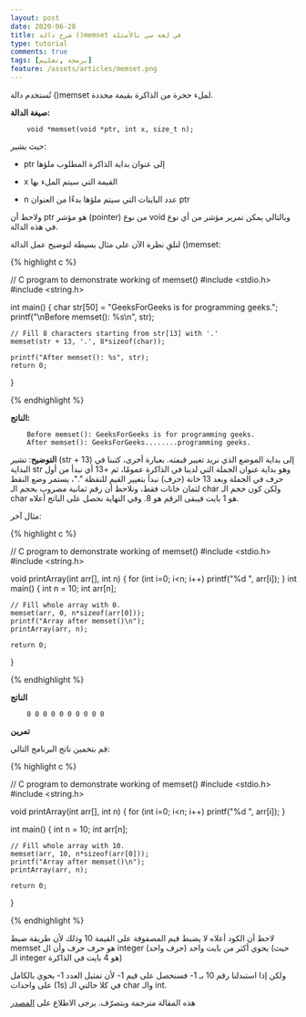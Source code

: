 ```yaml
---
layout: post
date: 2020-06-28
title: شرح دالة ()memset في لغة سي بالأمثلة
type: tutorial
comments: true
tags: [برمجة ,تعليم]
feature: /assets/articles/memset.png
---
```



تُستخدم دالة ()memset لملء حجرة من الذاكرة بقيمة محددة.

**صيغة الدالة:**

        void *memset(void *ptr, int x, size_t n);

حيث يشير:

* ptr إلى عنوان بداية الذاكرة المطلوب ملؤها

* x  القيمة التي سيتم الملء بها

* n عدد البايتات التي سيتم ملؤها بدءًا من العنوان ptr

ولاحظ أن ptr هو مؤشر (pointer) من نوع void وبالتالي يمكن تمرير مؤشر من أي نوع في هذه الدالة.

لنلقِ نظرة الآن على مثال بسيطة لتوضيح عمل الدالة ()memset:

{% highlight c %}

// C program to demonstrate working of memset() 
#include <stdio.h> 
#include <string.h> 

int main() 
{ 
	char str[50] = "GeeksForGeeks is for programming geeks."; 
	printf("\nBefore memset(): %s\n", str); 

	// Fill 8 characters starting from str[13] with '.' 
	memset(str + 13, '.', 8*sizeof(char)); 

	printf("After memset(): %s", str); 
	return 0; 
} 

{% endhighlight %}

**الناتج:**

        Before memset(): GeeksForGeeks is for programming geeks.
        After memset(): GeeksForGeeks........programming geeks.

**التوضيح**: تشير (str + 13) إلى بداية الموضع الذي نريد تغيير قيمته. بعبارة أخرى، كتبنا في البداية str وهو بداية عنوان الجملة التي لدينا في الذاكرة عمومًا، ثم +13 أي نبدأ من أول حرف في الجملة وبعد 13 خانة (حرف) نبدأ بتغيير القيم للنقظة "."، يستمر وضع النقط لثمان خانات فقط، ونلاحظ أن رقم ثمانية مضروب بحجم الـ char ولكن كون حجم الـ char هو 1 بايت فيبقى الرقم هو 8.
وفي النهاية نحصل على الناتج أعلاه.

مثال آخر:


{% highlight c %}

// C program to demonstrate working of memset() 
#include <stdio.h> 
#include <string.h> 

void printArray(int arr[], int n) 
{ 
for (int i=0; i<n; i++) 
   printf("%d ", arr[i]); 
}
int main() 
{ 
	int n = 10; 
	int arr[n]; 

	// Fill whole array with 0. 
	memset(arr, 0, n*sizeof(arr[0])); 
	printf("Array after memset()\n"); 
	printArray(arr, n); 

	return 0; 
} 

{% endhighlight %}

**الناتج**

        0 0 0 0 0 0 0 0 0 0

**تمرين**

قم بتخمين ناتج البرنامج التالي:

{% highlight c %}

// C program to demonstrate working of memset() 
#include <stdio.h> 
#include <string.h> 

void printArray(int arr[], int n) 
{ 
for (int i=0; i<n; i++) 
	printf("%d ", arr[i]); 
} 

int main() 
{ 
	int n = 10; 
	int arr[n]; 

	// Fill whole array with 10. 
	memset(arr, 10, n*sizeof(arr[0])); 
	printf("Array after memset()\n"); 
	printArray(arr, n); 

	return 0; 
} 

{% endhighlight %}

لاحظ أن الكود أعلاه لا يضبط قيم المصفوفة على القيمة 10 وذلك ﻷن طريقة ضبط memset هو حرف حرف وأن ال integer يحوي أكثر من بايت واحد (حرف واحد) (حيث الـ integer هو 4 بايت في الذاكرة)

ولكن إذا استبدلنا رقم 10 بـ 1- فسنحصل على قيم 1- ﻷن تمثيل العدد 1- يحوي بالكامل على واحدات (1s) في كلا حالتي الـ char والـ int.


هذه المقالة مترجمة وبتصرّف. يرجى الاطلاع على [المصدر](https://www.geeksforgeeks.org/memset-c-example/)
